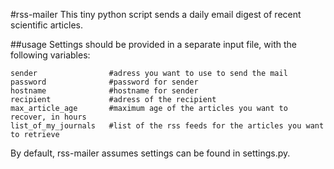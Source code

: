 #rss-mailer
This tiny python script sends a daily email digest of recent scientific articles.

##usage
Settings should be provided in a separate input file, with the following variables:

```
sender                #adress you want to use to send the mail
password              #password for sender
hostname              #hostname for sender
recipient             #adress of the recipient
max_article_age       #maximum age of the articles you want to recover, in hours
list_of_my_journals   #list of the rss feeds for the articles you want to retrieve
```

By default, rss-mailer assumes settings can be found in settings.py.
